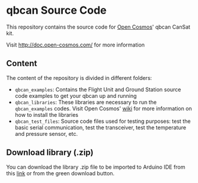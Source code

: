 # qbcan Source Code

This repository contains the source code for [Open Cosmos](http://www.open-cosmos.com)' qbcan CanSat kit.

Visit http://doc.open-cosmos.com/ for more information


## Content
The content of the repository is divided in different folders:
* `qbcan_examples`: Contains the Flight Unit and Ground Station source code examples to get your qbcan up and running
* `qbcan_libraries`: These libraries are necessary to run the `qbcan_examples` codes. Visit Open Cosmos' [wiki](http://doc.open-cosmos.com/Qbcan_software_installation#Download_and_Install_the_qbcan_Library "Download and install qbcan libraries") for more information on how to install the libraries
* `qbcan_test_files`: Source code files used for testing purposes: test the basic serial communication, test the transceiver, test the temperature and pressure sensor, etc.

## Download library (.zip)
You can download the library .zip file to be imported to Arduino IDE from this [link](https://github.com/opencosmos/qbcan-source/archive/master.zip) or from the green download button.
